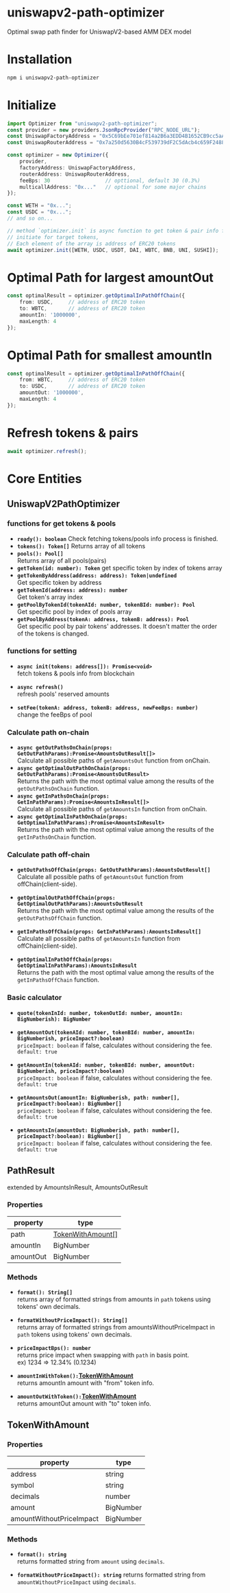 # uniswapv2-path-optimizer
Optimal swap path finder for UniswapV2-based AMM DEX model

# Installation
```bash
npm i uniswapv2-path-optimizer
```

# Initialize
```ts
import Optimizer from "uniswapv2-path-optimizer";
const provider = new providers.JsonRpcProvider("RPC_NODE_URL");
const UniswapFactoryAddress = "0x5C69bEe701ef814a2B6a3EDD4B1652CB9cc5aA6f";
const UniswapRouterAddress = "0x7a250d5630B4cF539739dF2C5dAcb4c659F2488D";

const optimizer = new Optimizer({
    provider,
    factoryAddress: UniswapFactoryAddress,
    routerAddress: UniswapRouterAddress,
    feeBps: 30                  // opttional, default 30 (0.3%)
    multicallAddress: "0x..."   // optional for some major chains
});

const WETH = "0x...";
const USDC = "0x...";
// and so on...

// method `optimizer.init` is async function to get token & pair info from blockchain.
// initiate for target tokens, 
// Each element of the array is address of ERC20 tokens
await optimizer.init([WETH, USDC, USDT, DAI, WBTC, BNB, UNI, SUSHI]);
```

# Optimal Path for largest amountOut
```ts
const optimalResult = optimizer.getOptimalInPathOffChain({
    from: USDC,     // address of ERC20 token 
    to: WBTC,       // address of ERC20 token 
    amountIn: '1000000', 
    maxLength: 4
});
```

# Optimal Path for smallest amountIn
```ts
const optimalResult = optimizer.getOptimalInPathOffChain({
    from: WBTC,     // address of ERC20 token 
    to: USDC,       // address of ERC20 token 
    amountOut: '1000000', 
    maxLength: 4
});
```

# Refresh tokens & pairs
```ts
await optimizer.refresh();
```


# Core Entities
## UniswapV2PathOptimizer
### functions for get tokens & pools
- **`ready(): boolean`**
  Check fetching tokens/pools info process is finished.
- **`tokens(): Token[]`**
  Returns array of all tokens  
- **`pools(): Pool[]`**  
  Returns array of all pools(pairs)
- **`getToken(id: number): Token`**
  get specific token by index of tokens array  
- **`getTokenByAddress(address: address): Token|undefined`**  
  Get specific token by address
- **`getTokenId(address: address): number`**  
  Get token's array index
- **`getPoolByTokenId(tokenAId: number, tokenBId: number): Pool`**  
  Get specific pool by index of pools array  
- **`getPoolByAddress(tokenA: address, tokenB: address): Pool`**   
  Get specific pool by pair tokens' addresses. It doesn't matter the order of the tokens is changed.


### functions for setting
- **`async init(tokens: address[]): Promise<void>`**  
  fetch tokens & pools info from blockchain  

- **`async refresh()`**  
  refresh pools' reserved amounts  

- **`setFee(tokenA: address, tokenB: address, newFeeBps: number)`**  
  change the feeBps of pool

### Calculate path on-chain
- **`async getOutPathsOnChain(props: GetOutPathParams):Promise<AmountsOutResult[]>`**  
  Calculate all possible paths of `getAmountsOut` function from onChain.  
- **`async getOptimalOutPathOnChain(props: GetOutPathParams):Promise<AmountsOutResult>`**  
  Returns the path with the most optimal value among the results of the `getOutPathsOnChain` function.  
- **`async getInPathsOnChain(props: GetInPathParams):Promise<AmountsInResult[]>`**  
  Calculate all possible paths of `getAmountsIn` function from onChain.  
- **`async getOptimalInPathOnChain(props: GetOptimalInPathParams):Promise<AmountsInResult>`**  
  Returns the path with the most optimal value among the results of the `getInPathsOnChain` function.  

### Calculate path off-chain
- **`getOutPathsOffChain(props: GetOutPathParams):AmountsOutResult[]`**  
  Calculate all possible paths of `getAmountsOut` function from offChain(client-side).
- **`getOptimalOutPathOffChain(props: GetOptimalOutPathParams):AmountsOutResult`**  
  Returns the path with the most optimal value among the results of the `getOutPathsOffChain` function.  

- **`getInPathsOffChain(props: GetInPathParams):AmountsInResult[]`**  
  Calculate all possible paths of `getAmountsIn` function from offChain(client-side).
- **`getOptimalInPathOffChain(props: GetOptimalInPathParams):AmountsInResult`**  
  Returns the path with the most optimal value among the results of the `getInPathsOffChain` function.  

### Basic calculator
- **`quote(tokenInId: number, tokenOutId: number, amountIn: BigNumberish): BigNumber`**
- **`getAmountOut(tokenAId: number, tokenBId: number, amountIn: BigNumberish, priceImpact?:boolean)`**  
  `priceImpact: boolean` if false, calculates without considering the fee. `default: true`  

- **`getAmountIn(tokenAId: number, tokenBId: number, amountOut: BigNumberish, priceImpact?:boolean)`**  
  `priceImpact: boolean` if false, calculates without considering the fee. `default: true`  

- **`getAmountsOut(amountIn: BigNumberish, path: number[], priceImpact?:boolean): BigNumber[]`**  
  `priceImpact: boolean` if false, calculates without considering the fee. `default: true`  

- **`getAmountsIn(amountOut: BigNumberish, path: number[], priceImpact?:boolean): BigNumber[]`**  
  `priceImpact: boolean` if false, calculates without considering the fee. `default: true`  


## PathResult
extended by AmountsInResult, AmountsOutResult  

### Properties

| property  	| type                                   	|
|-----------	|----------------------------------------	|
| path      	| [TokenWithAmount[]](#tokenwithamount) 	|
| amountIn  	| BigNumber                             	|
| amountOut 	| BigNumber                              	|


### Methods  

- **`format(): String[]`**  
  returns array of formatted strings from amounts in `path` tokens using tokens' own decimals.  

- **`formatWithoutPriceImpact(): String[]`**  
  returns array of formatted strings from amountsWithoutPriceImpact in `path` tokens using tokens' own decimals.

- **`priceImpactBps(): number`**  
  returns price impact when swapping with `path` in basis point.  
  ex) 1234 => 12.34% (0.1234) 

- **`amountInWithToken():`[TokenWithAmount](#tokenwithamount)**  
  returns amountIn amount with "from" token info.  

- **`amountOutWithToken():`[TokenWithAmount](#tokenwithamount)**  
  returns amountOut amount with "to" token info.


## TokenWithAmount
### Properties

| property                 	| type      	|
|--------------------------	|-----------	|
| address                  	| string    	|
| symbol                   	| string    	|
| decimals                 	| number    	|
| amount                   	| BigNumber 	|
| amountWithoutPriceImpact 	| BigNumber 	|


### Methods  

- **`format(): string`**  
  returns formatted string from `amount` using `decimals`.  

- **`formatWithoutPriceImpact(): string`**
  returns formatted string from `amountWithoutPriceImpact` using `decimals`.  

